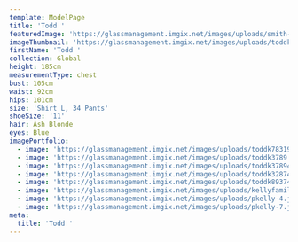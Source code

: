 ```yaml
---
template: ModelPage
title: 'Todd '
featuredImage: 'https://glassmanagement.imgix.net/images/uploads/smith-family.jpg'
imageThumbnail: 'https://glassmanagement.imgix.net/images/uploads/toddk38794.jpg'
firstName: 'Todd '
collection: Global
height: 185cm
measurementType: chest
bust: 105cm
waist: 92cm
hips: 101cm
size: 'Shirt L, 34 Pants'
shoeSize: '11'
hair: Ash Blonde
eyes: Blue
imagePortfolio:
  - image: 'https://glassmanagement.imgix.net/images/uploads/toddk78319.jpg'
  - image: 'https://glassmanagement.imgix.net/images/uploads/toddk3789.jpg'
  - image: 'https://glassmanagement.imgix.net/images/uploads/toddk37894.jpg'
  - image: 'https://glassmanagement.imgix.net/images/uploads/toddk32874.jpg'
  - image: 'https://glassmanagement.imgix.net/images/uploads/toddk89374.jpg'
  - image: 'https://glassmanagement.imgix.net/images/uploads/kellyfamily273.jpg'
  - image: 'https://glassmanagement.imgix.net/images/uploads/pkelly-4.jpg'
  - image: 'https://glassmanagement.imgix.net/images/uploads/pkelly-7.jpg'
meta:
  title: 'Todd '
---
```


